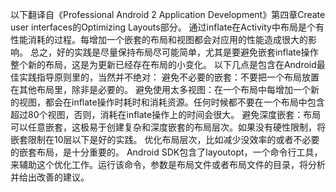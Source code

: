 以下翻译自《Professional Android 2 Application Development》第四章Create user interfaces的Optimizing Layouts部分。
通过inflate在Activity中布局是个有性能消耗的过程。每增加一个嵌套的布局和视图都会对应用的性能造成很大的影响。
总之，好的实践是尽量保持布局尽可能简单，尤其是要避免嵌套inflate操作整个新的布局，这是为更新已经存在布局的小变化。
以下几点是包含在Android最佳实践指导原则里的，当然并不绝对：
避免不必要的嵌套：不要把一个布局放置在其他布局里，除非是必要的。 
避免使用太多视图：在一个布局中每增加一个新的视图，都会在inflate操作时耗时和消耗资源。任何时候都不要在一个布局中包含超过80个视图，否则，消耗在inflate操作上的时间会很大。 
避免深度嵌套：布局可以任意嵌套，这极易于创建复杂和深度嵌套的布局层次。如果没有硬性限制，将嵌套限制在10层以下是好的实践。 
优化布局层次，比如减少没效率的或者不必要的嵌套布局，是十分重要的。
Android SDK包含了layoutopt，一个命令行工具，来辅助这个优化工作。运行该命令，参数是布局文件或者布局文件的目录，将分析并给出改善的建议。